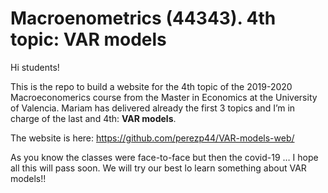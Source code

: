 
<!-- README.md is generated from README.Rmd. Please edit that file -->

<!-- badges: start -->

<!-- badges: end -->

# Macroenometrics (44343). 4th topic: VAR models

Hi students\!

This is the repo to build a website for the 4th topic of the 2019-2020 Macroeconomerics
course from the Master in Economics at the University of Valencia.
Mariam has delivered already the first 3 topics and I’m in charge of the
last and 4th: **VAR models**.

The website is here: <https://github.com/perezp44/VAR-models-web/>

As you know the classes were face-to-face but then the covid-19 … I hope
all this will pass soon. We will try our best lo learn something about
VAR models\!\!


